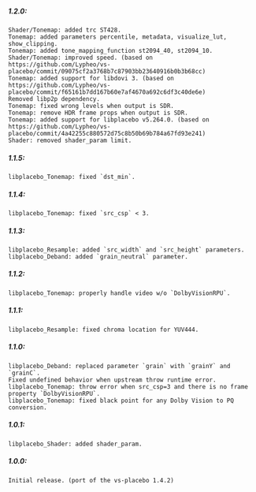 ##### 1.2.0:
    Shader/Tonemap: added trc ST428.
    Tonemap: added parameters percentile, metadata, visualize_lut, show_clipping.
    Tonemap: added tone_mapping_function st2094_40, st2094_10.
    Shader/Tonemap: improved speed. (based on https://github.com/Lypheo/vs-placebo/commit/09075cf2a3768b7c87903bb23640916b0b3b68cc)
    Tonemap: added support for libdovi 3. (based on https://github.com/Lypheo/vs-placebo/commit/f65161b7dd167b60e7af4670a692c6df3c40de6e)
    Removed libp2p dependency.
    Tonemap: fixed wrong levels when output is SDR.
    Tonemap: remove HDR frame props when output is SDR.
    Tonemap: added support for libplacebo v5.264.0. (based on https://github.com/Lypheo/vs-placebo/commit/4a42255c880572d75c8b50b69b784a67fd93e241)
    Shader: removed shader_param limit.

##### 1.1.5:
    libplacebo_Tonemap: fixed `dst_min`.

##### 1.1.4:
    libplacebo_Tonemap: fixed `src_csp` < 3.

##### 1.1.3:
    libplacebo_Resample: added `src_width` and `src_height` parameters.
    libplacebo_Deband: added `grain_neutral` parameter.

##### 1.1.2:
    libplacebo_Tonemap: properly handle video w/o `DolbyVisionRPU`.

##### 1.1.1:
    libplacebo_Resample: fixed chroma location for YUV444.

##### 1.1.0:
    libplacebo_Deband: replaced parameter `grain` with `grainY` and `grainC`.
    Fixed undefined behavior when upstream throw runtime error.
    libplacebo_Tonemap: throw error when src_csp=3 and there is no frame property `DolbyVisionRPU`.
    libplacebo_Tonemap: fixed black point for any Dolby Vision to PQ conversion.

##### 1.0.1:
    libplacebo_Shader: added shader_param.

##### 1.0.0:
    Initial release. (port of the vs-placebo 1.4.2)
